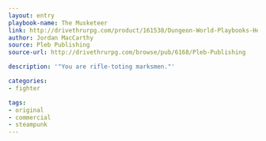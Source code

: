 ```yaml
---
layout: entry
playbook-name: The Musketeer
link: http://drivethrurpg.com/product/161538/Dungeon-World-Playbooks-Heroes-of-Steam-Bundle
author: Jordan MacCarthy
source: Pleb Publishing
source-url: http://drivethrurpg.com/browse/pub/6168/Pleb-Publishing

description: '"You are rifle-toting marksmen."'

categories:
- fighter

tags:
- original
- commercial
- steampunk
---
```

